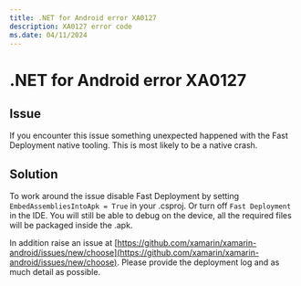 ```yaml
---
title: .NET for Android error XA0127
description: XA0127 error code
ms.date: 04/11/2024
---
```

# .NET for Android error XA0127

## Issue

If you encounter this issue something unexpected happened with the Fast Deployment
native tooling. This is most likely to be a native crash.

## Solution

To work around the issue disable Fast Deployment by setting  `EmbedAssembliesIntoApk = True`
in your .csproj. Or turn off `Fast Deployment` in the IDE. You will still be able to debug
on the device, all the required files will be packaged inside the .apk.

In addition raise an issue at [https://github.com/xamarin/xamarin-android/issues/new/choose](https://github.com/xamarin/xamarin-android/issues/new/choose). Please provide the deployment log and as much detail as possible.